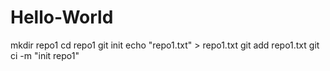 # Hello-World
mkdir repo1
cd repo1
git init
echo "repo1.txt" > repo1.txt
git add repo1.txt
git ci -m "init repo1"
